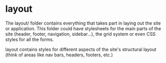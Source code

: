 # layout

The layout/ folder contains everything that takes part in laying out the site or application. This folder could have stylesheets for the main parts of the site (header, footer, navigation, sidebar…), the grid system or even CSS styles for all the forms.

layout contains styles for different aspects of the site's structural layout (think of areas like nav bars, headers, footers, etc.)
